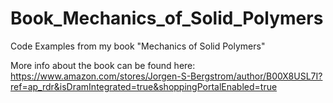 # Book_Mechanics_of_Solid_Polymers
Code Examples from my book "Mechanics of Solid Polymers"

More info about the book can be found here:
https://www.amazon.com/stores/Jorgen-S-Bergstrom/author/B00X8USL7I?ref=ap_rdr&isDramIntegrated=true&shoppingPortalEnabled=true



